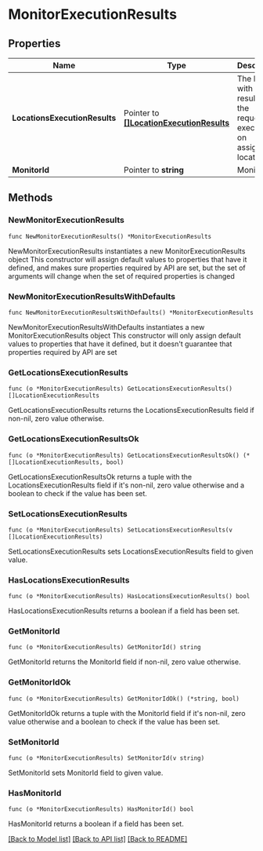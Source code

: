 # MonitorExecutionResults

## Properties

Name | Type | Description | Notes
------------ | ------------- | ------------- | -------------
**LocationsExecutionResults** | Pointer to [**[]LocationExecutionResults**](LocationExecutionResults.md) | The list with the results of the requests executed on assigned locations. | [optional] 
**MonitorId** | Pointer to **string** | Monitor id. | [optional] 

## Methods

### NewMonitorExecutionResults

`func NewMonitorExecutionResults() *MonitorExecutionResults`

NewMonitorExecutionResults instantiates a new MonitorExecutionResults object
This constructor will assign default values to properties that have it defined,
and makes sure properties required by API are set, but the set of arguments
will change when the set of required properties is changed

### NewMonitorExecutionResultsWithDefaults

`func NewMonitorExecutionResultsWithDefaults() *MonitorExecutionResults`

NewMonitorExecutionResultsWithDefaults instantiates a new MonitorExecutionResults object
This constructor will only assign default values to properties that have it defined,
but it doesn't guarantee that properties required by API are set

### GetLocationsExecutionResults

`func (o *MonitorExecutionResults) GetLocationsExecutionResults() []LocationExecutionResults`

GetLocationsExecutionResults returns the LocationsExecutionResults field if non-nil, zero value otherwise.

### GetLocationsExecutionResultsOk

`func (o *MonitorExecutionResults) GetLocationsExecutionResultsOk() (*[]LocationExecutionResults, bool)`

GetLocationsExecutionResultsOk returns a tuple with the LocationsExecutionResults field if it's non-nil, zero value otherwise
and a boolean to check if the value has been set.

### SetLocationsExecutionResults

`func (o *MonitorExecutionResults) SetLocationsExecutionResults(v []LocationExecutionResults)`

SetLocationsExecutionResults sets LocationsExecutionResults field to given value.

### HasLocationsExecutionResults

`func (o *MonitorExecutionResults) HasLocationsExecutionResults() bool`

HasLocationsExecutionResults returns a boolean if a field has been set.

### GetMonitorId

`func (o *MonitorExecutionResults) GetMonitorId() string`

GetMonitorId returns the MonitorId field if non-nil, zero value otherwise.

### GetMonitorIdOk

`func (o *MonitorExecutionResults) GetMonitorIdOk() (*string, bool)`

GetMonitorIdOk returns a tuple with the MonitorId field if it's non-nil, zero value otherwise
and a boolean to check if the value has been set.

### SetMonitorId

`func (o *MonitorExecutionResults) SetMonitorId(v string)`

SetMonitorId sets MonitorId field to given value.

### HasMonitorId

`func (o *MonitorExecutionResults) HasMonitorId() bool`

HasMonitorId returns a boolean if a field has been set.


[[Back to Model list]](../README.md#documentation-for-models) [[Back to API list]](../README.md#documentation-for-api-endpoints) [[Back to README]](../README.md)


